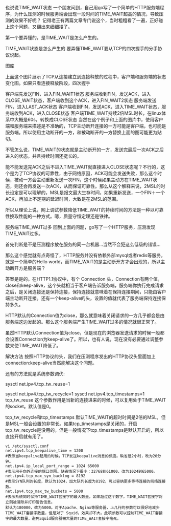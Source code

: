 也说说TIME_WAIT状态
一个朋友问到，自己用go写了一个简单的HTTP服务端程序，为什么压测的时候服务端会出现一段时间的TIME_WAIT超高的情况，导致压测的效果不好呢？
记得老王有两篇文章专门说这个，当时粗粗看了一遍，正好碰上这个问题，又翻出来细细搂了。

第一个要弄懂的，是TIME_WAIT是怎么产生的。

TIME_WAIT状态是怎么产生的
要弄懂TIME_WAIT要从TCP的四次握手的分手协议说起。

图库

上面这个图片展示了TCP从连接建立到连接释放的过程中，客户端和服务端的状态变化图。如果只看连接释放阶段，四次握手

客户端先发送FIN，进入FIN_WAIT1状态
服务端收到FIN，发送ACK，进入CLOSE_WAIT状态，客户端收到这个ACK，进入FIN_WAIT2状态
服务端发送FIN，进入LAST_ACK状态
客户端收到FIN，发送ACK，进入TIME_WAIT状态，服务端收到ACK，进入CLOSE状态
客户端TIME_WAIT持续2倍MSL时长，在linux体系中大概是60s，转换成CLOSE状态
当然在这个例子和上面的图片中，使用客户端和服务端来描述是不准确的，TCP主动断开连接的一方可能是客户端，也可能是服务端。所以使用主动断开的一方，和被动断开的一方替换上面的图可能更为贴切。

不管怎么说，TIME_WAIT的状态就是主动断开的一方，发送完最后一次ACK之后进入的状态。并且持续时间还挺长的。

能不能发送完ACK之后不进入TIME_WAIT就直接进入CLOSE状态呢？不行的，这个是为了TCP协议的可靠性，由于网络原因，ACK可能会发送失败，那么这个时候，被动一方会主动重新发送一次FIN，这个时候如果主动方在TIME_WAIT状态，则还会再发送一次ACK，从而保证可靠性。那么从这个解释来说，2MSL的时长设定是可以理解的，MSL是报文最大生存时间，如果重新发送，一个FIN＋一个ACK，再加上不定期的延迟时间，大致是在2MSL的范围。

所以从理论上说，网上调试参数降低TIME_WAIT的持续时间的方法是一种以可靠性换取性能的一种方式。嗯，质量守恒定理还是铁律。

服务端TIME_WAIT过多
回到上面的问题，go写了一个HTTP服务，压测发现TIME_WAIT过多。

首先判断是不是压测程序放在服务的同一台机器...当然不会犯这么低级的错误...

那么这个感觉就有点奇怪了，HTTP服务并没有依赖外部mysql或者redis等服务，就是一个简单的Hello world，而TIME_WAIT的是主动断开方才会出现的，所以主动断开方是服务端？

答案是是的。在HTTP1.1协议中，有个 Connection 头，Connection有两个值，close和keep-alive，这个头就相当于客户端告诉服务端，服务端你执行完成请求之后，是关闭连接还是保持连接，保持连接就意味着在保持连接期间，只能由客户端主动断开连接。还有一个keep-alive的头，设置的值就代表了服务端保持连接保持多久。

HTTP默认的Connection值为close，那么就意味着关闭请求的一方几乎都会是由服务端这边发起的。那么这个服务端产生TIME_WAIT过多的情况就很正常了。

虽然HTTP默认Connection值为close，但是现在的浏览器发送请求的时候一般都会设置Connection为keep-alive了。所以，也有人说，现在没有必要通过调整参数来使TIME_WAIT降低了。

解决方法
按照HTTP协议的头，我们在压测程序发出的HTTP协议头里面加上connection:keep-alive当然能解决这个问题。

还有的方法就是系统参数调优:

sysctl net.ipv4.tcp_tw_reuse=1

sysctl net.ipv4.tcp_tw_recycle=1
sysctl net.ipv4.tcp_timestamps=1
tcp_tw_reuse
这个参数作用是当新的连接进来的时候，可以复用处于TIME_WAIT的socket。默认值是0。

tcp_tw_recycle和tcp_timestamps
默认TIME_WAIT的超时时间是2倍的MSL，但是MSL一般会设置的非常长。如果tcp_timestamps是关闭的，开启tcp_tw_recycle是没用的。但是一般情况下tcp_timestamps是默认开启的，所以直接开启就有用了。



```
vi /etc/sysctl.conf
net.ipv4.tcp_keepalive_time = 1200 
#表示当keepalive起用的时候，TCP发送keepalive消息的频度。缺省是2小时，改为20分钟。
net.ipv4.ip_local_port_range = 1024 65000 
#表示用于向外连接的端口范围。缺省情况下很小：32768到61000，改为1024到65000。
net.ipv4.tcp_max_syn_backlog = 8192 
#表示SYN队列的长度，默认为1024，加大队列长度为8192，可以容纳更多等待连接的网络连接数。
net.ipv4.tcp_max_tw_buckets = 5000 
#表示系统同时保持TIME_WAIT套接字的最大数量，如果超过这个数字，TIME_WAIT套接字将立刻被清除并打印警告信息。
默认为180000，改为5000。对于Apache、Nginx等服务器，上几行的参数可以很好地减少TIME_WAIT套接字数量，但是对于 Squid，效果却不大。此项参数可以控制TIME_WAIT套接字的最大数量，避免Squid服务器被大量的TIME_WAIT套接字拖死。
```




